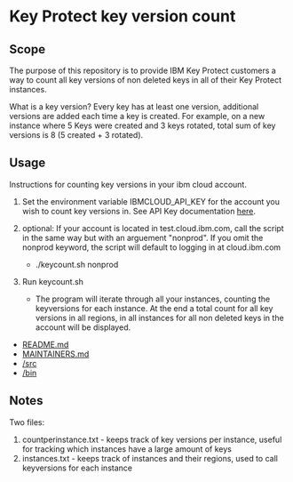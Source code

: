 # Key Protect key version count

## Scope

The purpose of this repository is to provide IBM Key Protect customers a way to count all key versions of non deleted keys in all of their Key Protect instances.

What is a key version?
Every key has at least one version, additional versions are added each time a key is created. For example, on a new instance where 5 Keys were created and 3 keys rotated, total sum of key versions is 8 (5 created + 3 rotated).

## Usage

Instructions for counting key versions in your ibm cloud account.

1. Set the environment variable IBMCLOUD_API_KEY for the account you wish to count key versions in. See API Key documentation [here](https://cloud.ibm.com/docs/account?topic=account-userapikey&interface=ui).
2. optional: If your account is located in test.cloud.ibm.com, call the script in the same way but with an arguement "nonprod". If you omit the nonprod keyword, the script will default to logging in at cloud.ibm.com
    * ./keycount.sh nonprod

2. Run keycount.sh
    * The program will iterate through all your instances, counting the keyversions for each instance. At the end a total count for all key versions in all regions, in all instances for all non deleted keys in the account will be displayed.

* [README.md](README.md)
* [MAINTAINERS.md](MAINTAINERS.md)
* [/src](src)
* [/bin](bin)

<!-- A notes section is useful for anything that isn't covered in the Usage or Scope. Like what we have below. -->
## Notes

Two files: 
1. countperinstance.txt - keeps track of key versions per instance, useful for tracking which instances have a large amount of keys
2. instances.txt - keeps track of instances and their regions, used to call keyversions for each instance
